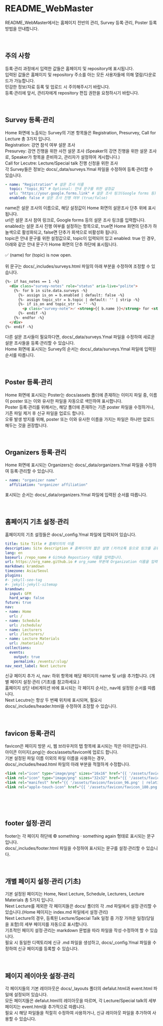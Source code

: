 # README_WebMaster
README_WebMaster에서는 홈페이지 전반의 관리, Survey 등록·관리, Poster 등록 방법을 안내합니다. <br/><br/><br/>

## 주의 사항 <br/>
등록·관리 과정에서 입력한 값들은 홈페이지 및 repository에 표시됩니다. <br/>
입력된 값들은 홈페이지 및 repository 주소를 아는 모든 사용자들에 의해 열람/다운로드가 가능합니다. <br/>
민감한 정보/자료 등록 및 업로드 시 주의해주시기 바랍니다. <br/>
등록·관리에 앞서, 관리자에게 repository 편집 권한을 요청하시기 바랍니다. <br/><br/><br/>

## Survey 등록·관리 <br/>
Home 화면에 노출되는 Survey의 기본 항목들은 Registration, Presurvey, Call for Lecture 총 3가지 입니다. <br/>
Registration: 강연 참석 여부 설문 조사 <br>
Presurvey: 강연 진행을 위한 사전 설문 조사 (Speaker의 강연 진행을 위한 설문 조사로, Speaker가 항목을 준비하고, 관리자가 설정하여 게시합니다.) <br/>
Call for Lecutre: Lecture/Special talk 진행 신청을 위한 조사 <br/>
각 Survey들은 정보는 docs/_data/surveys.Ymal 파일을 수정하여 등록·관리할 수 있습니다. <br/>
```yml
- name: "Registration" # 설문 조사 이름 
  topic: "topic_01" # Optional: 안내 문구를 위한 설정값
  url: "https://your.google.forms.link" # 설문 조사 링크(Google forms 등)
  enabled: false # 설문 조사 진행 여부 (true/false)
```
name은 설문 조사의 이름으로, 해당 설정값이 Home 화면의 설문조사 단추 위에 표시됩니다. <br/>
url은 설문 조사 참여 링크로, Google forms 등의 설문 조사 링크를 입력합니다. <br/>
enabled는 설문 조사 진행 여부를 설정하는 항목으로, true면 Home 화면의 단추가 하늘색으로 활성화되고, false면 단추가 회색으로 비활성화 됩니다. <br/>
topic은 안내 문구를 위한 설정값으로, topic이 입력되어 있고 enabled: true 인 경우, 아래와 같은 안내 문구가 Home 화면의 단추 하단에 표시됩니다. <br/><br/>
✅ (name) for (topic) is now open. <br/><br/>
위 문구는 docs/_includes/surveys.html 파일의 아래 부분을 수정하여 조정할 수 있습니다. <br/>
```html
{%- if has_notes == 1 -%}
  <div class="survey-notes" role="status" aria-live="polite">
    {%- for b in site.data.surveys -%}
      {%- assign is_on = b.enabled | default: false -%}
      {%- assign topic_str = b.topic | default: '' | strip -%}
      {%- if is_on and topic_str != '' -%}
        <p class="survey-note">✅ <strong>{{ b.name }}</strong> for <strong>{{ topic_str }}</strong> is now open.</p>
      {%- endif -%}
    {%- endfor -%}
  </div>
{%- endif -%}
```
다른 설문 조사들이 필요하다면, docs/_data/surveys.Ymal 파일을 수정하여 새로운 설문 조사들을 등록·관리할 수 있습니다. <br/>
Home 화면에 표시되는 Survey의 순서는 docs/_data/surveys.Ymal 파일에 입력된 순서를 따릅니다. <br/><br/><br/>

## Poster 등록·관리 <br/>
Home 화면에 표시되는 Poster는 docs/assets 폴더에 존재하는 이미지 파일 중, 이름이 poster 또는 이와 유사한 파일을 자동으로 색인하여 표시합니다. <br/>
Poster 등록·관리를 위해서는, 해당 폴더에 존재하는 기존 poster 파일을 수정하거나, 기존 파일 제거 후 신규 파일을 업로드 합니다. <br/>
오류 발생 방지를 위해, poster 또는 이와 유사한 이름을 가지는 파일은 하나만 업로드 해두는 것을 권장합니다. <br/><br/><br/>

## Organizers 등록·관리 <br/>
Home 화면에 표시되는 Organizers는 docs/_data/organizers.Ymal 파일을 수정하여 등록·관리할 수 있습니다.
```yml
- name: "organizer name"
  affiliation: "organizer affiliation"
```
표시되는 순서는 docs/_data/organizers.Ymal 파일에 입력된 순서를 따릅니다. <br/><br/><br/>

## 홈페이지 기초 설정·관리 <br/>
홈페이지의 기초 설정들은 docs/_config.Ymal 파일에 입력되어 있습니다. <br/>
```yml
title: Site Title # 홈페이지의 이름
description: Site description # 홈페이지의 짧은 설명 (카카오톡 등으로 링크를 공유할 때 표시됩니다.)
lang: en
baseurl: /repo_name # GitHub Repostiory 이름을 입력합니다.
url: https://org_name.github.io # org_name 부분에 Organization 이름을 입력합니다.
markdown: kramdown
timezone: Asia/Seoul
plugins:
#- jekyll-seo-tag
#- jekyll-jekyll-sitemap
kramdown:
  input: GFM
  hard_wrap: false
future: true
nav:
- name: Home
  url: /
- name: Schedule
  url: /schedule/
- name: Lecturers
  url: /lecturers/
- name: Lecture Materials
  url: /materials/
collections:
  events:
    output: true
    permalink: /events/:slug/
nav_next_label: Next Lecture
```
신규 페이지 추가 시, nav: 하위 항목에 해당 페이지의 name 및 url을 추가합니다. (개별 페이지 설정·관리 (기초)를 참고하세요.) <br/>
홈페이지 상단 네비게이션 바에 표시되는 각 페이지 순서는, nav에 설정된 순서를 따릅니다. <br/>
Next Lecutre는 항상 두 번째 위치에 표시되며, 필요시 docs/_includes/header.html을 수정하여 조정할 수 있습니다. <br/><br/><br/>

## favicon 등록·관리 <br/>
favicon은 페이지 방문 시, 웹 브라우저의 탭 항목에 표시되는 작은 아이콘입니다. <br/>
아이콘 이미지(.png)는 docs/assets/favicon에 업로드 합니다. <br/>
기본 설정된 파일 이름 이외의 파일 이름을 사용하는 경우, docs/_includes/head.html 파일의 아래 부분을 적절하게 수정합니다. <br/>
```html
<link rel="icon" type="image/png" sizes="16x16" href="{{ '/assets/favicon/favicon_16.png' | relative_url }}">
<link rel="icon" type="image/png" sizes="32x32" href="{{ '/assets/favicon/favicon_32.png' | relative_url }}">
<link rel="manifest" href="{{ '/assets/favicon/favicon_96.png' | relative_url }}">
<link rel="apple-touch-icon" href="{{ '/assets/favicon/favicon_180.png' | relative_url }}">
```
<br/><br/><br/>

## footer 설정·관리 <br/>
footer는 각 페이지 하단에 © something · something again 형태로 표시되는 문구입니다. <br/>
docs/_includes/footer.html 파일을 수정하여 표시되는 문구를 설정·관리할 수 있습니다. <br/><br/><br/>

## 개별 페이지 설정·관리 (기초) <br/>
기본 설정된 페이지는 Home, Next Lecture, Schedule, Lecturers, Lecture Materials 총 5가지 입니다. <br/>
Next Lecture를 제외한 각 페이지들은 docs/ 폴더의 각 .md 파일에서 설정·관리할 수 있습니다.(Home 페이지는 index.md 파일에서 설정·관리) <br/>
Next Lecture의 경우, 등록된 Lecture/Special Talk 일정 중 가장 가까운 일정(당일을 포함)의 세부 페이지를 자동으로 표시합니다. <br/>
기초적인 페이지 설정·관리는 markdown 문법을 따라 파일을 작성·수정하여 할 수 있습니다. <br/>
필요 시 동일한 디렉토리에 신규 .md 파일을 생성하고, docs/_config.Ymal 파일을 수정하여 신규 페이지를 등록할 수 있습니다. <br/><br/><br/>

## 페이지 레이아웃 설정·관리 <br/>
각 페이지들의 기본 레이아웃은 docs/_layouts 폴더의 defalut.html과 event.html 파일에 설정되어 있습니다. <br/>
모든 페이지들은 defalut.html의 레이아웃을 따르며, 각 Lecture/Special talk의 세부 페이지는 event.html을 추가적으로 따릅니다. <br/>
필요 시 해당 파일들을 적절히 수정하여 사용하거나, 신규 레이아웃 파일을 추가하여 사용할 수 있습니다. <br/><br/><br/>